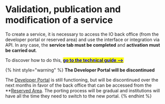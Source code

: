 # Validation, publication and modification of a service

To create a service, it is necessary to access the IO back office (from the developer portal or reserved area) and use the interface or integration via API. In any case, the **service tab must be completed** and **activation must be carried out**. 

To discover how to do this, [<mark style="color:blue;">**go to the technical guide -->**</mark> ](https://docs.pagopa.it/io-guida-tecnica/?)

{% hint style="warning" %}
**The Developer Portal will be discontinued**

The [Developer Portal](https://developer.io.italia.it/) is still functioning, but will be discontinued over the next months in favor of the back office that can be accessed from the **[Reserved Area](https://www.pagopa.it/it/self-care/). The porting process will be gradual and institutions will have all the time they need to switch to the new portal.
{% endhint %}